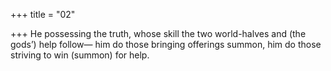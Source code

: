 +++
title = "02"

+++
He possessing the truth, whose skill the two world-halves and (the gods’)  help follow—
him do those bringing offerings summon, him do those striving to win  (summon) for help.